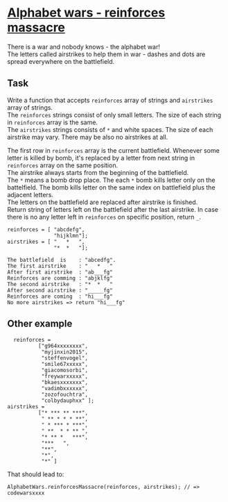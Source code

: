 # [Alphabet wars - reinforces massacre](https://www.codewars.com/kata/alphabet-wars-reinforces-massacre "https://www.codewars.com/kata/593e2077edf0d3e2d500002d")

There is a war and nobody knows - the alphabet war!  
The letters called airstrikes to help them in war - dashes and dots are spread everywhere on the battlefield.

## Task

Write a function that accepts `reinforces` array of strings and `airstrikes` array of strings.  
The `reinforces` strings consist of only small letters. The size of each string in `reinforces` array is the same.   
The `airstrikes` strings consists of `*` and white spaces. 
The size of each airstrike may vary. There may be also no airstrikes at all.

The first row in `reinforces` array is the current battlefield. Whenever some letter is killed by bomb, it's replaced by a letter from next string in `reinforces` array on the same position.   
The airstrike always starts from the beginning of the battlefield.   
The `*` means a bomb drop place. The each `*` bomb kills letter only on the battelfield. The bomb kills letter on the same index on battlefield plus the adjacent letters.   
The letters on the battlefield are replaced after airstrike is finished.  
Return string of letters left on the battlefield after the last airstrike. In case there is no any letter left in `reinforces` on specific position, return `_`. 

```
reinforces = [ "abcdefg",
               "hijklmn"];
airstrikes = [ "   *   ",
               "*  *   "];
               
The battlefield  is    : "abcedfg".
The first airstrike    : "   *   "  
After first airstrike  : "ab___fg"
Reinforces are comming : "abjklfg"
The second airstrike   : "*  *   "
After second airstrike : "_____fg"
Reinforces are coming  : "hi___fg"
No more airstrikes => return "hi___fg"

```

## Other example

```
  reinforces =    
          ["g964xxxxxxxx",
           "myjinxin2015",
           "steffenvogel",
           "smile67xxxxx",
           "giacomosorbi",
           "freywarxxxxx",
           "bkaesxxxxxxx",
           "vadimbxxxxxx",
           "zozofouchtra",
           "colbydauphxx" ];
airstrikes =
          ["* *** ** ***",
           " ** * * * **",
           " * *** * ***",
           " **  * * ** ",
           "* ** *   ***",
           "***   ",
           "**",
           "*",
           "*" ]
```

That should lead to:
 
```
AlphabetWars.reinforcesMassacre(reinforces, airstrikes); // => codewarsxxxx
```